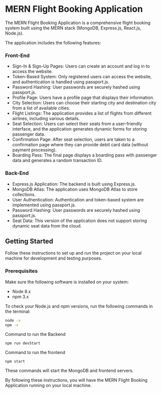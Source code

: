 # MERN Flight Booking Application

The MERN Flight Booking Application is a comprehensive flight booking system built using the MERN stack (MongoDB, Express.js, React.js, Node.js).

The application includes the following features:

### Front-End

- Sign-In & Sign-Up Pages: Users can create an account and log in to access the website.
- Token-Based System: Only registered users can access the website, and authentication is handled using passport.js.
- Password Hashing: User passwords are securely hashed using passport.js.
- Profile Page: Users have a profile page that displays their information.
- City Selection: Users can choose their starting city and destination city from a list of available cities.
- Flight Listings: The application provides a list of flights from different airlines, including various details.
- Seat Selection: Users can select their seats from a user-friendly interface, and the application generates dynamic forms for storing passenger data.
- Confirmation Page: After seat selection, users are taken to a confirmation page where they can provide debit card data (without payment processing).
- Boarding Pass: The final page displays a boarding pass with passenger data and generates a random transaction ID.

### Back-End

- Express.js Application: The backend is built using Express.js.
- MongoDB Atlas: The application uses MongoDB Atlas to store collections.
- User Authentication: Authentication and token-based system are implemented using passport.js.
- Password Hashing: User passwords are securely hashed using passport.js.
- Seat Data: This version of the application does not support storing dynamic seat data from the cloud.

## Getting Started

Follow these instructions to set up and run the project on your local machine for development and testing purposes.

### Prerequisites

Make sure the following software is installed on your system:

- Node 8.x
- npm 3.x

To check your Node.js and npm versions, run the following commands in the terminal:

```bash
node -v
npm -v
```
Command to run the Backend
```
npm run devStart
```
Command to run the frontend
```
npm start
```
These commands will start the MongoDB and frontend servers.

By following these instructions, you will have the MERN Flight Booking Application running on your local machine.

